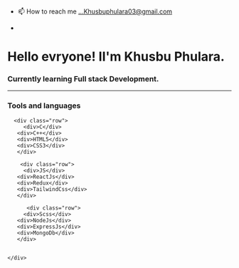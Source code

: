 
- 📫 How to reach me ...Khusbuphulara03@gmail.com

- <html>
<!--   <style>

  .grid{
  display:flex;
  flex-direction:column;
  }

  .row{
  display:flex;
  flex-direction:row;
  
}
    
  </style> -->
  <body>
    <h1>Hello evryone! II'm Khusbu Phulara.</h1>
    <h3>Currently learning Full stack Development.</h3>
    <hr>
    <h3>Tools  and languages</h3>
    <div class="grid"
      >
      
      <div class="row">
         <div>C</div>
       <div>C++</div>
       <div>HTML5</div>
       <div>CSS3</div>
       </div>

        <div class="row">
         <div>JS</div>
       <div>ReactJs</div>
       <div>Redux</div>
       <div>TailwindCss</div>
       </div>

          <div class="row">
         <div>Scss</div>
       <div>NodeJs</div>
       <div>ExpressJs</div>
       <div>MongoDb</div>
       </div>
       
       
    </div>
  </body>
</html>

<!---
KhushiP098/KhushiP098 is a ✨ special ✨ repository because its `README.md` (this file) appears on your GitHub profile.
You can click the Preview link to take a look at your changes.
--->
